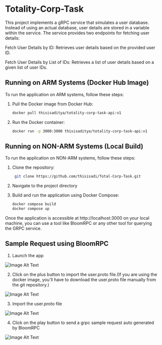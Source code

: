 # Totality-Corp-Task

This project implements a gRPC service that simulates a user database. Instead of using an actual database, user details are stored in a variable within the service. The service provides two endpoints for fetching user details:

Fetch User Details by ID: Retrieves user details based on the provided user ID.

Fetch User Details by List of IDs: Retrieves a list of user details based on a given list of user IDs.

## Running on ARM Systems (Docker Hub Image)

To run the application on ARM systems, follow these steps:

1. Pull the Docker image from Docker Hub:

   ```bash
   docker pull thisisaditya/totality-corp-task-api:v1

2. Run the Docker container:
   
    ```bash
    docker run -p 3000:3000 thisisaditya/totality-corp-task-api:v1

## Running on NON-ARM Systems (Local Build)

To run the application on NON-ARM systems, follow these steps:

1. Clone the repository:
   
   ```bash
    git clone https://github.com/thisisadi/Total-Corp-Task.git

2. Navigate to the project directory

3. Build and run the application using Docker Compose:
   
   ```bash
   docker compose build
   docker compose up

Once the application is accessible at http://localhost:3000 on your local machine, you can use a tool like BloomRPC or any other tool for querying the GRPC service.

## Sample Request using BloomRPC

1. Launch the app

![Image Alt Text](./resources/tool.png)

2. Click on the plus button to import the user.proto file.(If you are using the docker image, you'll have to download the user.proto file manually from the git repository.)

![Image Alt Text](./resources/import.png)

3. Import the user.proto file

![Image Alt Text](./resources/proto_file.png)

4. Click on the play button to send a grpc sample request auto generated by BloomRPC

![Image Alt Text](./resources/sample_request.png)